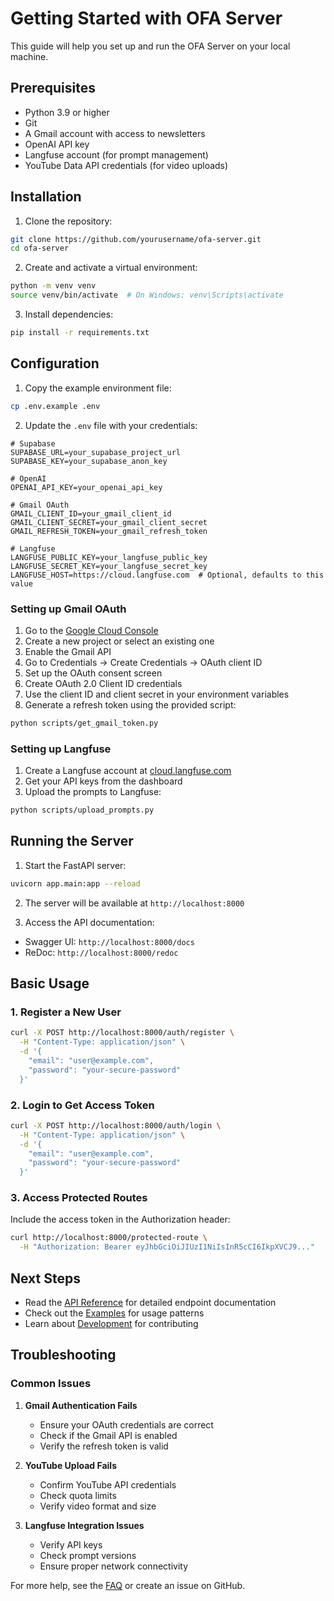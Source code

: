 # Getting Started with OFA Server

This guide will help you set up and run the OFA Server on your local machine.

## Prerequisites

- Python 3.9 or higher
- Git
- A Gmail account with access to newsletters
- OpenAI API key
- Langfuse account (for prompt management)
- YouTube Data API credentials (for video uploads)

## Installation

1. Clone the repository:
```bash
git clone https://github.com/yourusername/ofa-server.git
cd ofa-server
```

2. Create and activate a virtual environment:
```bash
python -m venv venv
source venv/bin/activate  # On Windows: venv\Scripts\activate
```

3. Install dependencies:
```bash
pip install -r requirements.txt
```

## Configuration

1. Copy the example environment file:
```bash
cp .env.example .env
```

2. Update the `.env` file with your credentials:
```env
# Supabase
SUPABASE_URL=your_supabase_project_url
SUPABASE_KEY=your_supabase_anon_key

# OpenAI
OPENAI_API_KEY=your_openai_api_key

# Gmail OAuth
GMAIL_CLIENT_ID=your_gmail_client_id
GMAIL_CLIENT_SECRET=your_gmail_client_secret
GMAIL_REFRESH_TOKEN=your_gmail_refresh_token

# Langfuse
LANGFUSE_PUBLIC_KEY=your_langfuse_public_key
LANGFUSE_SECRET_KEY=your_langfuse_secret_key
LANGFUSE_HOST=https://cloud.langfuse.com  # Optional, defaults to this value
```

### Setting up Gmail OAuth

1. Go to the [Google Cloud Console](https://console.cloud.google.com)
2. Create a new project or select an existing one
3. Enable the Gmail API
4. Go to Credentials → Create Credentials → OAuth client ID
5. Set up the OAuth consent screen
6. Create OAuth 2.0 Client ID credentials
7. Use the client ID and client secret in your environment variables
8. Generate a refresh token using the provided script:
```bash
python scripts/get_gmail_token.py
```

### Setting up Langfuse

1. Create a Langfuse account at [cloud.langfuse.com](https://cloud.langfuse.com)
2. Get your API keys from the dashboard
3. Upload the prompts to Langfuse:
```bash
python scripts/upload_prompts.py
```

## Running the Server

1. Start the FastAPI server:
```bash
uvicorn app.main:app --reload
```

2. The server will be available at `http://localhost:8000`

3. Access the API documentation:
- Swagger UI: `http://localhost:8000/docs`
- ReDoc: `http://localhost:8000/redoc`

## Basic Usage

### 1. Register a New User

```bash
curl -X POST http://localhost:8000/auth/register \
  -H "Content-Type: application/json" \
  -d '{
    "email": "user@example.com",
    "password": "your-secure-password"
  }'
```

### 2. Login to Get Access Token

```bash
curl -X POST http://localhost:8000/auth/login \
  -H "Content-Type: application/json" \
  -d '{
    "email": "user@example.com",
    "password": "your-secure-password"
  }'
```

### 3. Access Protected Routes

Include the access token in the Authorization header:

```bash
curl http://localhost:8000/protected-route \
  -H "Authorization: Bearer eyJhbGciOiJIUzI1NiIsInR5cCI6IkpXVCJ9..."
```

## Next Steps

- Read the [API Reference](../api/README.md) for detailed endpoint documentation
- Check out the [Examples](../examples/README.md) for usage patterns
- Learn about [Development](../development/README.md) for contributing

## Troubleshooting

### Common Issues

1. **Gmail Authentication Fails**
   - Ensure your OAuth credentials are correct
   - Check if the Gmail API is enabled
   - Verify the refresh token is valid

2. **YouTube Upload Fails**
   - Confirm YouTube API credentials
   - Check quota limits
   - Verify video format and size

3. **Langfuse Integration Issues**
   - Verify API keys
   - Check prompt versions
   - Ensure proper network connectivity

For more help, see the [FAQ](faq.md) or create an issue on GitHub. 